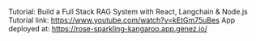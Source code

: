 Tutorial: Build a Full Stack RAG System with React, Langchain & Node.js
Tutorial link: https://www.youtube.com/watch?v=kEtGm75uBes
App deployed at: https://rose-sparkling-kangaroo.app.genez.io/
